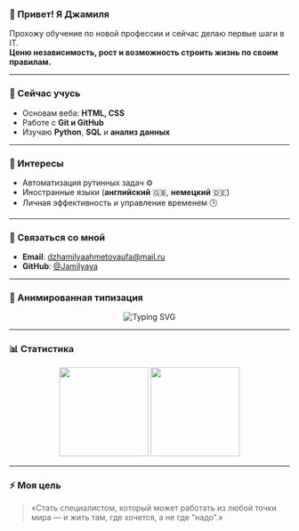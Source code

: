 <!--
  👤 Профиль: Джамиля
  💡 Цель: Сменить профессию, работать удалённо
  🌍 Независимость. Рост. Свобода.
-->

### 👋 Привет! Я Джамиля

Прохожу обучение по новой профессии и сейчас делаю первые шаги в IT.   
**Ценю независимость, рост и возможность строить жизнь по своим правилам.**

---

### 🚀 Сейчас учусь
- Основам веба: **HTML, CSS**
- Работе с **Git и GitHub**
- Изучаю **Python**, **SQL** и **анализ данных**

---

### 🔭 Интересы
- Автоматизация рутинных задач ⚙️  
- Иностранные языки (**английский** 🇬🇧, **немецкий** 🇩🇪)  
- Личная эффективность и управление временем 🕒

---

### 💬 Связаться со мной
- **Email**: dzhamilyaahmetovaufa@mail.ru 
- **GitHub**: [@Jamilyaya](https://github.com/Jamilyaya)

---

### 💫 Анимированная типизация

<p align="center">
  <img src="https://readme-typing-svg.demolab.com?font=Fira+Code&size=20&duration=3000&pause=500&color=4A90E2&center=true&vCenter=true&width=435&lines=Меняю+профессию;Учусь+каждый+день;Стремлюсь+к+независимости" alt="Typing SVG" />
</p>

---

### 📊 Статистика

<p align="center">
  <img height="160" src="https://github-readme-stats.vercel.app/api?username=Jamilyaya&show_icons=true&theme=radical&bg_color=00000000&border_color=4A90E2&border_radius=10" />
  <img height="160" src="https://github-readme-stats.vercel.app/api/top-langs/?username=Jamilyaya&layout=compact&theme=radical&bg_color=00000000&border_color=4A90E2&border_radius=10" />
</p>

---

### ⚡ Моя цель
> «Стать специалистом, который может работать из любой точки мира — и жить там, где хочется, а не где "надо".»
